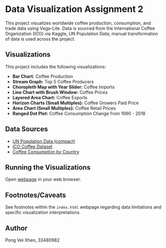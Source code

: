 # Data Visualization Assignment 2

This project visualizes worldwide coffee production, consumption, and trade data using Vega-Lite.  Data is sourced from the International Coffee Organization (ICO) via Kaggle, UN Population Data; manual transformation of data is used across the project.

## Visualizations

This project includes the following visualizations:

* **Bar Chart:** Coffee Production
* **Stream Graph:** Top 5 Coffee Producers
* **Choropleth Map with Year Slider:** Coffee Imports
* **Line Chart with Brush Window:** Coffee Prices
* **Layered Area Chart:** Coffee Exports
* **Horizon Charts (Small Multiples):** Coffee Growers Paid Price
* **Area Chart (Small Multiples):** Coffee Retail Prices
* **Ranged Dot Plot:** Coffee Consumption Change from 1990 - 2018


## Data Sources

* [UN Population Data (compact)](https://population.un.org/wpp/Download/Standard/MostUsed/)
* [ICO Coffee Dataset](https://www.kaggle.com/datasets/yamaerenay/ico-coffee-dataset-worldwide?select=imports.csv)
* [Coffee Consumption by Country](https://www.kaggle.com/datasets/nurielreuven/coffee-consumption-by-country-2022)

## Running the Visualizations

Open [webpage](vxwilson.github.io/A2) in your web browser.

## Footnotes/Caveats

See footnotes within the `index.html` webpage regarding data limitations and specific visualization interpretations.

## Author
Pong Vei Xhen, 33480982
